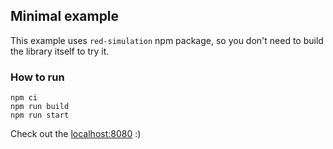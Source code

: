 ## Minimal example

This example uses `red-simulation` npm package, so you don't need to build the library itself to try it.

### How to run

```
npm ci
npm run build
npm run start
```

Check out the [localhost:8080](http://localhost:8080) :)
